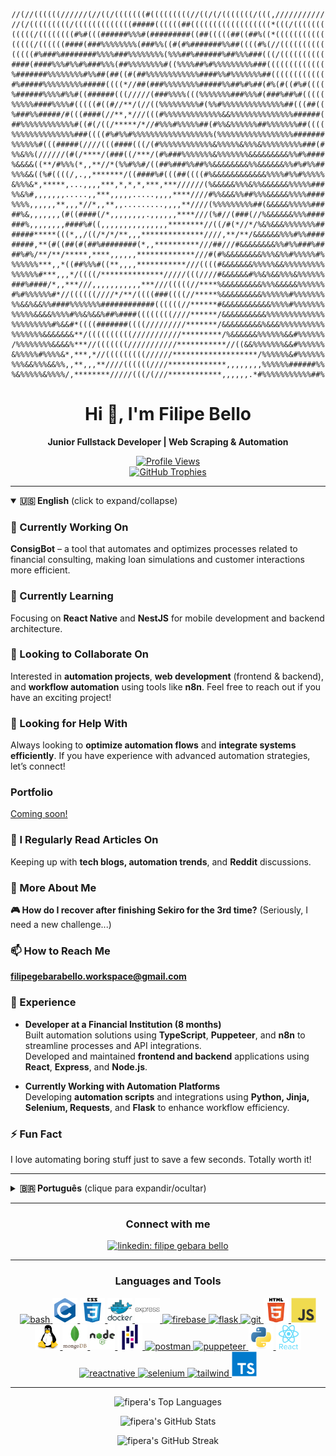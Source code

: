 <!--
     ██████╗ ███████╗██╗     ██╗██████╗ ███████╗██████╗ 
    ██╔═══██╗██╔════╝██║     ██║██╔══██╗██╔════╝██╔══██╗
    ██║   ██║█████╗  ██║     ██║██████╔╝█████╗  ██████╔╝
    ██║   ██║██╔══╝  ██║     ██║██╔══██╗██╔══╝  ██╔══██╗
    ╚██████╔╝███████╗███████╗██║██║  ██║███████╗██║  ██║
     ╚═════╝ ╚══════╝╚══════╝╚═╝╚═╝  ╚═╝╚══════╝╚═╝  ╚═╝
-->

<div align="center">


```text
//(//((((((//////(//((/(((((((#(((((((((//((/(/(((((((/(((,///////////
//(/(((((((((/(((((((((((((#####((((((##((((((((((((((((((*(((/(((((((
(((((/((((((((#%#(((######%%%#(#########((##(((((##((##%((*(((((((((((
(((((/((((((####(###%%%%%%%%(###%%((#(#%#######%%##((((#%(//((((((((((
(((((#%###%########%%%%###%%%%%%%%(%%%##%######%##%%%###(((/((((((((((
####(####%%%#%%#%###%%%(##%%%%%%%%#((%%%%##%#%%%%%%%%%###(((((((((((((
%#######%%%%%%%%#%%##(##((#(##%%%%%%%%%%%%####%%#%%%%%%%##((((((((((((
#%#####%%%%%%%%%#####((((*//##(###%%%%%%%%#####%%##%#%##(#%(#((#%#((((
%######%%%%#%%#((######(((/////(###%%%%(((%%%%%%%###%%%#(###%##%#(((((
%%%%%####%%%%#(((((#((#//**/(//((%%%%%%%%%#(%%#%%%%%%%%%%%%%%##(((##((
%###%%#####/#(((####(//**,*///(((#%%%%%%%%%%%%%&&%%%%%%%%%%%%%%######(
##%%%%%%%%%%%%#((#(/((/*****/*//#%%%#%%%%%##(#%%&%%%%%%##%%%%%%%##((((
%%%%%%%%%%%%%%###((((#%#%%#%%%%%%%%%%%%%%%%%%(%%%%%%%%%%%%%%%%%#######
%%%%%%#(((#####(////(((####(((/(#%%%%%%%%%%%%&%%%%%&%%%&%%%%%%%%%###(#
%%&%%(//////(#(/****/(###((/***/(#%###%%%%%%%&%%%%%%%&&&&&&&&&%%#%####
%&&&&((**/#%%%(*,,**//*(%%#%%#/((##%###%%##%%&&&&&&&&%%&&&&&&%%#%#%%##
%%%&&((%#((((/,.,,*******/((####%#(((##((((#%&&&&&&&&&&&&%%%%#%%#%%%%%
&%%%&*,*****,...,,,,***,*,*,*,***,***//////(%&&&&&%%%&%%&&&&&&%%%%%###
%%&%#,,,,,,,.....,,***,,,,,.....,,,,****////#%%&&&%%##%%%&&&&&%%%%####
%%%%,,,,,,**,,,*//*,,**,,.........,,,,**////(%%%%%%%%%##(&&&&&%%%%%###
##%&,,,,,,,(#((####(/*,,,,,,,,.,,,,,,****///(%#//(###(//%&&&&&&%%%####
###%,,,,,,,,####%#((,,,,,,,,,,,,,,,********//((/#(*//*/%&%&&&%%%%%%%##
#####*****(((*,,/((/*/*/**,,,**************////,**/**/&&&&&&%%%#%%####
#####,**(#((##(#(##%########(*,,**********///##///#&&&&&&&&%%#%%###%##
##%#%/**/**/*****,****,,,,,,*************///#(#%&&&&&&&&%%%&%%#%%%%%#%
%%%%%%***,,*((##%%%#((**,,,,***********///((((#&&&&&&&%%%%%&&%%%%%%%%%
%%%%%%#***,,,*/((((/**************/////(((////#&&&&&&#%%&%&&%%%&%%%%%%
###%####/*,,***///,,,,,,,,,,,***///(((((//****%&&&&&&&&&%%%&&&&&%%%%%%
#%#%%%%%%#*//((((((////*/**/((((###((((//*****%&&&&&&&&&%%%%%%#%%%%%%%
%%&&%&&%%####%%%%%%%############((((((//******#&&&&&&&&&&&%%%%#%%%%%%%
%%%%%&&&&%%%%#%%&%&&%##%####((((((((////******/&&&&&&&&&&%%%%%%%%%%%%%
%%%%%%%%%#%&&#*((((#######((((/////////*******/&&&&&&&&&%&&&%%%%%%%%%%
%%%%%%%&&&&&&&**/((((((((((///////////*********/%&&&&&&%%%%%%&&#%%%%%%
/%%%%%%%%&&&&%***//(((((((///////////***********//((&&%%%%%%%&&#%%%%%%
&%%%%%#%%%%&*,***,*//(((((((((//////*******************/%%%%%%&#%%%%%%
%%%&&%%%&&%%,,**,,,**////((((((////*************,,,,,,,,%%%%%%######%%
%&%%%%%&%%%%/,********/////(((/(///************,,,,,,.*#%%%%%%%%%%%##%
```


# Hi 👋, I'm Filipe Bello  
**Junior Fullstack Developer | Web Scraping & Automation**  

[![Profile Views](https://komarev.com/ghpvc/?username=fipera&label=Profile%20views&color=0e75b6&style=flat)](https://github.com/fipera)  
[![GitHub Trophies](https://github-profile-trophy.vercel.app/?username=fipera)](https://github.com/ryo-ma/github-profile-trophy)

</div>

---

<details open>
<summary><strong>🇺🇸 English</strong> (click to expand/collapse)</summary>

### 🔭 Currently Working On
**ConsigBot** – a tool that automates and optimizes processes related to financial consulting, making loan simulations and customer interactions more efficient.

### 🌱 Currently Learning
Focusing on **React Native** and **NestJS** for mobile development and backend architecture.

### 👯 Looking to Collaborate On
Interested in **automation projects**, **web development** (frontend & backend), and **workflow automation** using tools like **n8n**. Feel free to reach out if you have an exciting project!

### 🤝 Looking for Help With
Always looking to **optimize automation flows** and **integrate systems efficiently**. If you have experience with advanced automation strategies, let’s connect!

### Portfolio
[Coming soon!](#)

### 📝 I Regularly Read Articles On
Keeping up with **tech blogs, automation trends**, and **Reddit** discussions.

### 💬 More About Me
**🎮 How do I recover after finishing Sekiro for the 3rd time?** (Seriously, I need a new challenge...)

### 📫 How to Reach Me
**filipegebarabello.workspace@gmail.com**

### 📄 Experience
- **Developer at a Financial Institution (8 months)**  
  Built automation solutions using **TypeScript**, **Puppeteer**, and **n8n** to streamline processes and API integrations.  
  Developed and maintained **frontend and backend** applications using **React**, **Express**, and **Node.js**.

- **Currently Working with Automation Platforms**  
  Developing **automation scripts** and integrations using **Python, Jinja, Selenium, Requests**, and **Flask** to enhance workflow efficiency.

### ⚡ Fun Fact
I love automating boring stuff just to save a few seconds. Totally worth it!

</details>

---

<details>
<summary><strong>🇧🇷 Português</strong> (clique para expandir/ocultar)</summary>

### 🔭 Atualmente Trabalhando Em
**ConsigBot** – uma ferramenta que automatiza e otimiza processos relacionados a consultoria financeira, tornando simulações de empréstimos e interações com clientes mais eficientes.

### 🌱 Atualmente Aprendendo
Estudando **React Native** e **NestJS** para melhorar minhas habilidades em desenvolvimento mobile e arquitetura backend.

### 👯 Busco Colaborar Em
Interessado em projetos de **automação**, **desenvolvimento web** (frontend & backend) e **automação de fluxos** usando ferramentas como **n8n**. Fique à vontade para entrar em contato se tiver um projeto bacana!

### 🤝 Preciso de Ajuda Com
Sempre buscando **otimizar fluxos de automação** e **integrar sistemas de forma eficiente**. Se você tem experiência com estratégias avançadas de automação, vamos trocar ideias!

### Portfólio
[Em breve!](#)

### 📝 Leio Artigos Regularmente Em
Acompanho **blogs de tecnologia, tendências de automação** e discussões no **Reddit**.

### 💬 Mais Sobre Mim
**🎮 Como eu me recupero depois de zerar Sekiro pela 3ª vez?** (Sério, preciso de um desafio novo...)

### 📫 Como Me Contatar
**filipegebarabello.workspace@gmail.com**

### 📄 Experiência
- **Desenvolvedor em uma Instituição Financeira (8 meses)**  
  Criei soluções de automação usando **TypeScript**, **Puppeteer** e **n8n** para simplificar processos e integrações de API.  
  Desenvolvi e mantive aplicações **frontend e backend** usando **React**, **Express** e **Node.js**.

- **Atualmente Trabalhando com Plataformas de Automação**  
  Desenvolvendo **scripts de automação** e integrações usando **Python, Jinja, Selenium, Requests** e **Flask** para aumentar a eficiência dos fluxos de trabalho.

### ⚡ Curiosidade
Adoro automatizar tarefas chatas só para economizar alguns segundos. Vale muito a pena!

</details>

---

<h3 align="center">Connect with me</h3>
<p align="center">
  <a href="https://www.linkedin.com/in/filipe-gebara-bello" target="blank">
    <img src="https://raw.githubusercontent.com/rahuldkjain/github-profile-readme-generator/master/src/images/icons/Social/linked-in-alt.svg" alt="linkedin: filipe gebara bello" height="30" width="40"/>
  </a>
</p>

---

<h3 align="center">Languages and Tools</h3>
<p align="center">
  <a href="https://www.gnu.org/software/bash/" target="_blank" rel="noreferrer">
    <img src="https://www.vectorlogo.zone/logos/gnu_bash/gnu_bash-icon.svg" alt="bash" width="40" height="40"/>
  </a>
  <a href="https://www.cprogramming.com/" target="_blank" rel="noreferrer">
    <img src="https://raw.githubusercontent.com/devicons/devicon/master/icons/c/c-original.svg" alt="c" width="40" height="40"/>
  </a>
  <a href="https://www.w3schools.com/css/" target="_blank" rel="noreferrer">
    <img src="https://raw.githubusercontent.com/devicons/devicon/master/icons/css3/css3-original-wordmark.svg" alt="css3" width="40" height="40"/>
  </a>
  <a href="https://www.docker.com/" target="_blank" rel="noreferrer">
    <img src="https://raw.githubusercontent.com/devicons/devicon/master/icons/docker/docker-original-wordmark.svg" alt="docker" width="40" height="40"/>
  </a>
  <a href="https://expressjs.com" target="_blank" rel="noreferrer">
    <img src="https://raw.githubusercontent.com/devicons/devicon/master/icons/express/express-original-wordmark.svg" alt="express" width="40" height="40"/>
  </a>
  <a href="https://firebase.google.com/" target="_blank" rel="noreferrer">
    <img src="https://www.vectorlogo.zone/logos/firebase/firebase-icon.svg" alt="firebase" width="40" height="40"/>
  </a>
  <a href="https://flask.palletsprojects.com/" target="_blank" rel="noreferrer">
    <img src="https://www.vectorlogo.zone/logos/pocoo_flask/pocoo_flask-icon.svg" alt="flask" width="40" height="40"/>
  </a>
  <a href="https://git-scm.com/" target="_blank" rel="noreferrer">
    <img src="https://www.vectorlogo.zone/logos/git-scm/git-scm-icon.svg" alt="git" width="40" height="40"/>
  </a>
  <a href="https://www.w3.org/html/" target="_blank" rel="noreferrer">
    <img src="https://raw.githubusercontent.com/devicons/devicon/master/icons/html5/html5-original-wordmark.svg" alt="html5" width="40" height="40"/>
  </a>
  <a href="https://developer.mozilla.org/en-US/docs/Web/JavaScript" target="_blank" rel="noreferrer">
    <img src="https://raw.githubusercontent.com/devicons/devicon/master/icons/javascript/javascript-original.svg" alt="javascript" width="40" height="40"/>
  </a>
  <a href="https://www.linux.org/" target="_blank" rel="noreferrer">
    <img src="https://raw.githubusercontent.com/devicons/devicon/master/icons/linux/linux-original.svg" alt="linux" width="40" height="40"/>
  </a>
  <a href="https://www.mongodb.com/" target="_blank" rel="noreferrer">
    <img src="https://raw.githubusercontent.com/devicons/devicon/master/icons/mongodb/mongodb-original-wordmark.svg" alt="mongodb" width="40" height="40"/>
  </a>
  <a href="https://nodejs.org" target="_blank" rel="noreferrer">
    <img src="https://raw.githubusercontent.com/devicons/devicon/master/icons/nodejs/nodejs-original-wordmark.svg" alt="nodejs" width="40" height="40"/>
  </a>
  <a href="https://pandas.pydata.org/" target="_blank" rel="noreferrer">
    <img src="https://raw.githubusercontent.com/devicons/devicon/2ae2a900d2f041da66e950e4d48052658d850630/icons/pandas/pandas-original.svg" alt="pandas" width="40" height="40"/>
  </a>
  <a href="https://postman.com" target="_blank" rel="noreferrer">
    <img src="https://www.vectorlogo.zone/logos/getpostman/getpostman-icon.svg" alt="postman" width="40" height="40"/>
  </a>
  <a href="https://github.com/puppeteer/puppeteer" target="_blank" rel="noreferrer">
    <img src="https://www.vectorlogo.zone/logos/pptrdev/pptrdev-official.svg" alt="puppeteer" width="40" height="40"/>
  </a>
  <a href="https://www.python.org" target="_blank" rel="noreferrer">
    <img src="https://raw.githubusercontent.com/devicons/devicon/master/icons/python/python-original.svg" alt="python" width="40" height="40"/>
  </a>
  <a href="https://reactjs.org/" target="_blank" rel="noreferrer">
    <img src="https://raw.githubusercontent.com/devicons/devicon/master/icons/react/react-original-wordmark.svg" alt="react" width="40" height="40"/>
  </a>
  <a href="https://reactnative.dev/" target="_blank" rel="noreferrer">
    <img src="https://reactnative.dev/img/header_logo.svg" alt="reactnative" width="40" height="40"/>
  </a>
  <a href="https://www.selenium.dev" target="_blank" rel="noreferrer">
    <img src="https://raw.githubusercontent.com/detain/svg-logos/780f25886640cef088af994181646db2f6b1a3f8/svg/selenium-logo.svg" alt="selenium" width="40" height="40"/>
  </a>
  <a href="https://tailwindcss.com/" target="_blank" rel="noreferrer">
    <img src="https://www.vectorlogo.zone/logos/tailwindcss/tailwindcss-icon.svg" alt="tailwind" width="40" height="40"/>
  </a>
  <a href="https://www.typescriptlang.org/" target="_blank" rel="noreferrer">
    <img src="https://raw.githubusercontent.com/devicons/devicon/master/icons/typescript/typescript-original.svg" alt="typescript" width="40" height="40"/>
  </a>
</p>

---

<p align="center">
  <img src="https://github-readme-stats.vercel.app/api/top-langs?username=fipera&show_icons=true&locale=en&layout=compact" alt="fipera's Top Languages" />
</p>

<p align="center">
  <img src="https://github-readme-stats.vercel.app/api?username=fipera&show_icons=true&locale=en" alt="fipera's GitHub Stats" />
</p>

<p align="center">
  <img src="https://github-readme-streak-stats.herokuapp.com/?user=fipera" alt="fipera's GitHub Streak" />
</p>
